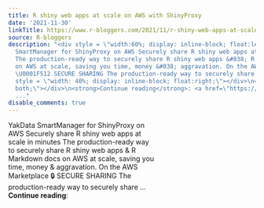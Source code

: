 ```yaml
---
title: R shiny web apps at scale on AWS with ShinyProxy
date: '2021-11-30'
linkTitle: https://www.r-bloggers.com/2021/11/r-shiny-web-apps-at-scale-on-aws-with-shinyproxy/
source: R-bloggers
description: "<div style = \"width:60%; display: inline-block; float:left; \"> YakData
  SmartManager for ShinyProxy on AWS Securely share R shiny web apps at scale in minutes
  The production-ready way to securely share R shiny web apps &#038; R Markdown docs
  on AWS at scale, saving you time, money &#038; aggravation. On the AWS Marketplace
  \U0001F512 SECURE SHARING The production-ready way to securely share ...</div>\n<div
  style = \"width: 40%; display: inline-block; float:right;\"></div>\n<div style=\"clear:
  both;\"></div>\n<strong>Continue reading</strong>: <a href=\"https://www.r-bloggers.com/2021/11/r-shiny-web-apps-at-scale
  ..."
disable_comments: true
---
```

<div style = "width:60%; display: inline-block; float:left; "> YakData SmartManager for ShinyProxy on AWS Securely share R shiny web apps at scale in minutes The production-ready way to securely share R shiny web apps &#038; R Markdown docs on AWS at scale, saving you time, money &#038; aggravation. On the AWS Marketplace 🔒 SECURE SHARING The production-ready way to securely share ...</div>
<div style = "width: 40%; display: inline-block; float:right;"></div>
<div style="clear: both;"></div>
<strong>Continue reading</strong>: <a href="https://www.r-bloggers.com/2021/11/r-shiny-web-apps-at-scale ...